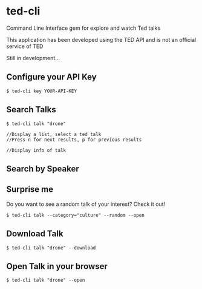 # ted-cli
Command Line Interface gem for explore and watch Ted talks

This application has been developed using the TED API and is not an official service of TED

Still in development...

## Configure your API Key

    $ ted-cli key YOUR-API-KEY

## Search Talks

    $ ted-cli talk "drone"

    //Display a list, select a ted talk
    //Press n for next results, p for previous results

    //Display info of talk

## Search by Speaker

## Surprise me
Do you want to see a random talk of your interest? Check it out!

    $ ted-cli talk --category="culture" --random --open

## Download Talk

    $ ted-cli talk "drone" --download

## Open Talk in your browser

    $ ted-cli talk "drone" --open